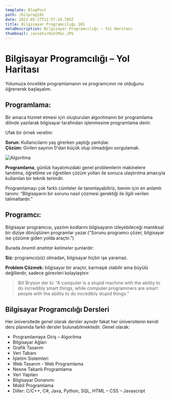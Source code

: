 ```yaml
---
template: BlogPost
path: /bilprog101
date: 2021-05-27T12:57:24.785Z
title: Bilgisayar Programcılığı 101
metaDescription: Bilgisayar Programcılığı – Yol Haritası
thumbnail: /assets/OzelMac.JPG
---
```

# Bilgisayar Programcılığı – Yol Haritası

Yolumuza öncelikle programlamanın ve programcının ne olduğunu öğrenerek başlayalım.

## Programlama:

Bir amaca hizmet etmesi için oluşturulan algoritmanın bir programlama dilinde yazılarak bilgisayar tarafından işlenmesine programlama denir.

Ufak bir örnek verelim:

**Sorun:** Kullanıcıların yaş girerken yaptığı yanlışlar.\
**Çözüm:** Girilen sayının 0'dan küçük olup olmadığını sorgulamak.

![Algoritma](/assets/algoritma.png "Algoritma")

**Programlama**, günlük hayatımızdaki genel problemlerin makinelere tanıtılma, öğretilme ve öğretilen çözüm yolları ile sonuca ulaştırılma amacıyla kullanılan bir teknik terimdir. 

Programlamayı çok farklı cümleler ile tanımlayabiliriz, benim için en anlamlı tanımı: “Bilgisayarın bir sorunu nasıl çözmesi gerektiği ile ilgili verilen talimatlardır.”

## Programcı:

Bilgisayar programcısı, yazılım kodlarını bilgisayarın izleyebileceği mantıksal bir diziye dönüştüren programlar yazar.(“Sorunu programcı çözer, bilgisayar ise çözüme giden yolda araçtır.”)

Burada *önemli anahtar kelimeler* şunlardır:

**Siz:** programcı(siz) olmadan, bilgisayar hiçbir işe yaramaz.

**Problem Çözmek:** bilgisayar bir araçtır, karmaşık olabilir ama büyülü değillerdir, sadece görevleri kolaylaştırır.

> Bill Bryson der ki: “A computer is a stupid machine with the ability to do incredibly smart things, while computer programmers are smart people with the ability to do incredibly stupid things.”



## Bilgisayar Programcılığı Dersleri

Her üniversitede genel olarak dersler aynıdır fakat her üniversitenin kendi ders planında farklı dersler bulunabilmektedir. Genel olarak:

* Programlamaya Giriş – Algoritma
* Bilgisayar Ağları
* Grafik Tasarım
* Veri Tabanı 
* İşletim Sistemleri
* Web Tasarım - Web Programlama
* Nesne Tabanlı Programlama
* Veri Yapıları
* Bilgisayar Donanımı
* Mobil Programlama
* Diller: C/C++, C#, Java, Python, SQL,  HTML – CSS – Javascript
